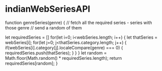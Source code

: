 # indianWebSeriesAPI


function genreSeries(genre) {
  // fetch all the required series - series with those genre
  // send a random of them

  let requiredSeries = []
  for(let i=0; i<webSeries.length; i++)
  {
    let thatSeries = webSeries[i];
    for(let j=0; j<thatSeries.category.length; j++)
    {
      if(webSeries[i].category[j].localeCompare(genre) === 0)
      {
        requiredSeries.push(thatSeries);
      }
    }
  }
  let random = Math.floor(Math.random() * requiredSeries.length);
  return requiredSeries[random];
}
